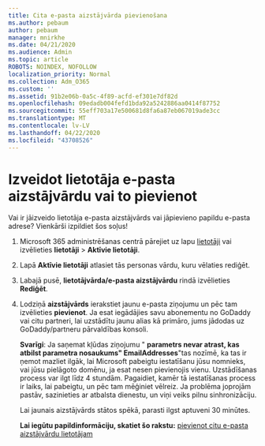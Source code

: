 ```yaml
---
title: Cita e-pasta aizstājvārda pievienošana
ms.author: pebaum
author: pebaum
manager: mnirkhe
ms.date: 04/21/2020
ms.audience: Admin
ms.topic: article
ROBOTS: NOINDEX, NOFOLLOW
localization_priority: Normal
ms.collection: Adm_O365
ms.custom: ''
ms.assetid: 91b2e06b-0a5c-4f89-acfd-ef301e7df82d
ms.openlocfilehash: 09edadb004fefd1bda92a5242886aa0414f87752
ms.sourcegitcommit: 55eff703a17e500681d8fa6a87eb067019ade3cc
ms.translationtype: MT
ms.contentlocale: lv-LV
ms.lasthandoff: 04/22/2020
ms.locfileid: "43708526"
---
```

# <a name="create-or-add-an-email-alias-for-a-user"></a>Izveidot lietotāja e-pasta aizstājvārdu vai to pievienot

Vai ir jāizveido lietotāja e-pasta aizstājvārds vai jāpievieno papildu e-pasta adrese? Vienkārši izpildiet šos soļus!
  
1. Microsoft 365 administrēšanas centrā pārejiet uz lapu [lietotāji](https://go.microsoft.com/fwlink/p/?linkid=834822) vai izvēlieties **lietotāji** \> **Aktīvie lietotāji**.
    
2. Lapā **Aktīvie lietotāji** atlasiet tās personas vārdu, kuru vēlaties rediģēt. 
    
3. Labajā pusē, **lietotājvārda/e-pasta aizstājvārdu** rindā izvēlieties **Rediģēt**.
    
4. Lodziņā **aizstājvārds** ierakstiet jaunu e-pasta ziņojumu un pēc tam izvēlieties **pievienot**. Ja esat iegādājies savu abonementu no GoDaddy vai citu partneri, lai uzstādītu jaunu alias kā primāro, jums jādodas uz GoDaddy/partneru pārvaldības konsoli. 
    
    **Svarīgi**: Ja saņemat kļūdas ziņojumu " **parametrs nevar atrast, kas atbilst parametra nosaukums" EmailAddresses**"tas nozīmē, ka tas ir ņemot mazliet ilgāk, lai Microsoft pabeigtu iestatīšanu jūsu nomnieks, vai jūsu pielāgoto domēnu, ja esat nesen pievienojis vienu. Uzstādīšanas process var ilgt līdz 4 stundām. Pagaidiet, kamēr tā iestatīšanas process ir laiks, lai pabeigtu, un pēc tam mēģiniet vēlreiz. Ja problēma joprojām pastāv, sazinieties ar atbalsta dienestu, un viņi veiks pilnu sinhronizāciju.
    
    Lai jaunais aizstājvārds stātos spēkā, parasti ilgst aptuveni 30 minūtes.
    
    **Lai iegūtu papildinformāciju, skatiet šo rakstu:** [pievienot citu e-pasta aizstājvārdu lietotājam](https://docs.microsoft.com/office365/admin/email/add-another-email-alias-for-a-user)
    

